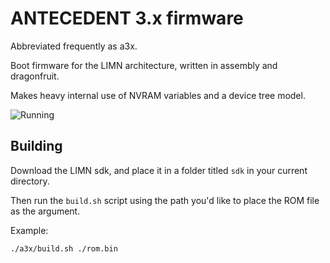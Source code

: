# ANTECEDENT 3.x firmware

Abbreviated frequently as a3x.

Boot firmware for the LIMN architecture, written in assembly and dragonfruit.

Makes heavy internal use of NVRAM variables and a device tree model.

![Running](https://i.imgur.com/Jt3Tvoe.png)

## Building

Download the LIMN sdk, and place it in a folder titled `sdk` in your current directory.

Then run the `build.sh` script using the path you'd like to place the ROM file as the argument.

Example:

`./a3x/build.sh ./rom.bin`
